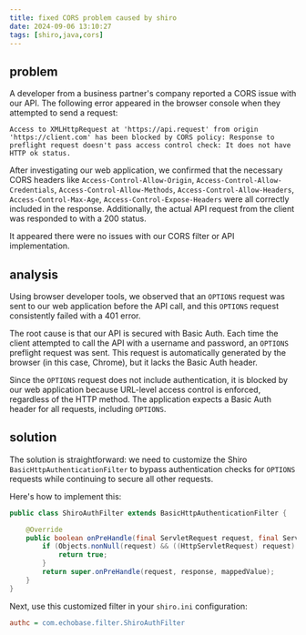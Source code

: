 ```yaml
---
title: fixed CORS problem caused by shiro
date: 2024-09-06 13:10:27
tags: [shiro,java,cors]
---
```


## problem

A developer from a business partner's company reported a CORS issue with our API.
The following error appeared in the browser console when they attempted to send a request:

```
Access to XMLHttpRequest at 'https://api.request' from origin 'https://client.com' has been blocked by CORS policy: Response to preflight request doesn't pass access control check: It does not have HTTP ok status.
```

After investigating our web application, we confirmed that the necessary CORS headers like `Access-Control-Allow-Origin`, `Access-Control-Allow-Credentials`, `Access-Control-Allow-Methods`, `Access-Control-Allow-Headers`, `Access-Control-Max-Age`, `Access-Control-Expose-Headers` were all correctly included in the response.
Additionally, the actual API request from the client was responded to with a 200 status.

It appeared there were no issues with our CORS filter or API implementation.


## analysis

Using browser developer tools, we observed that an `OPTIONS` request was sent to our web application before the API call, and this `OPTIONS` request consistently failed with a 401 error.

The root cause is that our API is secured with Basic Auth. Each time the client attempted to call the API with a username and password, an `OPTIONS` preflight request was sent. This request is automatically generated by the browser (in this case, Chrome), but it lacks the Basic Auth header.

Since the `OPTIONS` request does not include authentication, it is blocked by our web application because URL-level access control is enforced, regardless of the HTTP method. The application expects a Basic Auth header for all requests, including `OPTIONS`.

## solution

The solution is straightforward: we need to customize the Shiro `BasicHttpAuthenticationFilter` to bypass authentication checks for `OPTIONS` requests while continuing to secure all other requests.

Here's how to implement this:

```java
public class ShiroAuthFilter extends BasicHttpAuthenticationFilter {

    @Override
    public boolean onPreHandle(final ServletRequest request, final ServletResponse response, final Object mappedValue) throws Exception {
        if (Objects.nonNull(request) && ((HttpServletRequest) request).getMethod().equals("OPTIONS")) {
            return true;
        }
        return super.onPreHandle(request, response, mappedValue);
    }
}

```

Next, use this customized filter in your `shiro.ini` configuration:

```ini
authc = com.echobase.filter.ShiroAuthFilter

```